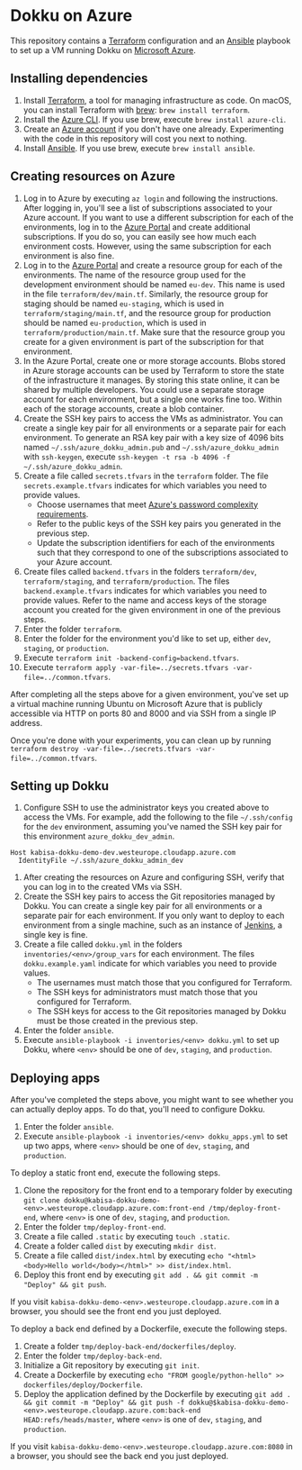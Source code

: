 # Dokku on Azure

This repository contains a [Terraform](https://www.terraform.io/) configuration and an [Ansible](https://www.ansible.com/) playbook to set up a VM running Dokku on [Microsoft Azure](https://azure.microsoft.com/).

## Installing dependencies

1. Install [Terraform](https://www.terraform.io/), a tool for managing infrastructure as code.
  On macOS, you can install Terraform with [brew](https://brew.sh/): `brew install terraform`.
1. Install the [Azure CLI](https://docs.microsoft.com/en-us/cli/azure/install-azure-cli).
  If you use brew, execute `brew install azure-cli`.
1. Create an [Azure account](https://azure.microsoft.com/) if you don't have one already.
  Experimenting with the code in this repository will cost you next to nothing.
1. Install [Ansible](https://www.ansible.com/).
  If you use brew, execute `brew install ansible`.

## Creating resources on Azure

1. Log in to Azure by executing `az login` and following the instructions.
  After logging in, you'll see a list of subscriptions associated to your Azure account.
  If you want to use a different subscription for each of the environments, log in to the [Azure Portal](https://portal.azure.com/) and create additional subscriptions.
  If you do so, you can easily see how much each environment costs.
  However, using the same subscription for each environment is also fine.
1. Log in to the [Azure Portal](https://portal.azure.com/) and create a resource group for each of the environments.
  The name of the resource group used for the development environment should be named `eu-dev`.
  This name is used in the file `terraform/dev/main.tf`.
  Similarly, the resource group for staging should be named `eu-staging`, which is used in `terraform/staging/main.tf`,
  and the resource group for production should be named `eu-production`, which is used in `terraform/production/main.tf`.
  Make sure that the resource group you create for a given environment is part of the subscription for that environment.
1. In the Azure Portal, create one or more storage accounts.
  Blobs stored in Azure storage accounts can be used by Terraform to store the state of the infrastructure it manages.
  By storing this state online, it can be shared by multiple developers.
  You could use a separate storage account for each environment, but a single one works fine too.
  Within each of the storage accounts, create a blob container.
1. Create the SSH key pairs to access the VMs as administrator.
  You can create a single key pair for all environments or a separate pair for each environment.
  To generate an RSA key pair with a key size of 4096 bits named `~/.ssh/azure_dokku_admin.pub` and `~/.ssh/azure_dokku_admin` with `ssh-keygen`, execute `ssh-keygen -t rsa -b 4096 -f ~/.ssh/azure_dokku_admin`.
1. Create a file called `secrets.tfvars` in the `terraform` folder.
  The file `secrets.example.tfvars` indicates for which variables you need to provide values.
    * Choose usernames that meet [Azure's password complexity requirements](https://www.terraform.io/docs/providers/azurerm/r/virtual_machine.html#admin_username).
    * Refer to the public keys of the SSH key pairs you generated in the previous step.
    * Update the subscription identifiers for each of the environments such that they correspond to one of the subscriptions associated to your Azure account.
1. Create files called `backend.tfvars` in the folders `terraform/dev`, `terraform/staging`, and `terraform/production`.
  The files `backend.example.tfvars` indicates for which variables you need to provide values.
  Refer to the name and access keys of the storage account you created for the given environment in one of the previous steps.
1. Enter the folder `terraform`.
1. Enter the folder for the environment you'd like to set up, either `dev`, `staging`, or `production`.
1. Execute `terraform init -backend-config=backend.tfvars`.
1. Execute `terraform apply -var-file=../secrets.tfvars -var-file=../common.tfvars`.

After completing all the steps above for a given environment, you've set up a virtual machine running Ubuntu on Microsoft Azure that is publicly accessible via HTTP on ports 80 and 8000 and via SSH from a single IP address.

Once you're done with your experiments, you can clean up by running `terraform destroy -var-file=../secrets.tfvars -var-file=../common.tfvars`.

## Setting up Dokku

1. Configure SSH to use the administrator keys you created above to access the VMs.
For example, add the following to the file `~/.ssh/config` for the `dev` environment, assuming you've named the SSH key pair for this environment `azure_dokku_dev_admin`.
  ```
  Host kabisa-dokku-demo-dev.westeurope.cloudapp.azure.com
    IdentityFile ~/.ssh/azure_dokku_admin_dev
  ```
1. After creating the resources on Azure and configuring SSH, verify that you can log in to the created VMs via SSH.
1. Create the SSH key pairs to access the Git repositories managed by Dokku.
  You can create a single key pair for all environments or a separate pair for each environment.
  If you only want to deploy to each environment from a single machine, such as an instance of [Jenkins](https://jenkins.io/), a single key is fine.
1. Create a file called `dokku.yml` in the folders `inventories/<env>/group_vars` for each environment.
  The files `dokku.example.yaml` indicate for which variables you need to provide values.
    * The usernames must match those that you configured for Terraform.
    * The SSH keys for administrators must match those that you configured for Terraform.
    * The SSH keys for access to the Git repositories managed by Dokku must be those created in the previous step.
1. Enter the folder `ansible`.
1. Execute `ansible-playbook -i inventories/<env> dokku.yml` to set up Dokku, where `<env>` should be one of `dev`, `staging`, and `production`.

## Deploying apps

After you've completed the steps above, you might want to see whether you can actually deploy apps.
To do that, you'll need to configure Dokku.

1. Enter the folder `ansible`.
1. Execute `ansible-playbook -i inventories/<env> dokku_apps.yml` to set up two apps, where `<env>` should be one of `dev`, `staging`, and `production`.

To deploy a static front end, execute the following steps.

1. Clone the repository for the front end to a temporary folder by executing `git clone dokku@kabisa-dokku-demo-<env>.westeurope.cloudapp.azure.com:front-end /tmp/deploy-front-end`, where `<env>` is one of `dev`, `staging`, and `production`.
1. Enter the folder `tmp/deploy-front-end`.
1. Create a file called `.static` by executing `touch .static`.
1. Create a folder called `dist` by executing `mkdir dist`.
1. Create a file called `dist/index.html` by executing `echo "<html><body>Hello world</body></html>" >> dist/index.html`.
1. Deploy this front end by executing `git add . && git commit -m "Deploy" && git push`.

If you visit `kabisa-dokku-demo-<env>.westeurope.cloudapp.azure.com` in a browser, you should see the front end you just deployed.

To deploy a back end defined by a Dockerfile, execute the following steps.

1. Create a folder `tmp/deploy-back-end/dockerfiles/deploy`.
1. Enter the folder `tmp/deploy-back-end`.
1. Initialize a Git repository by executing `git init`.
1. Create a Dockerfile by executing `echo "FROM google/python-hello" >> dockerfiles/deploy/Dockerfile`.
1. Deploy the application defined by the Dockerfile by executing `git add . && git commit -m "Deploy" && git push -f dokku@$kabisa-dokku-demo-<env>.westeurope.cloudapp.azure.com:back-end HEAD:refs/heads/master`, where `<env>` is one of `dev`, `staging`, and `production`.

If you visit `kabisa-dokku-demo-<env>.westeurope.cloudapp.azure.com:8080` in a browser, you should see the back end you just deployed.
